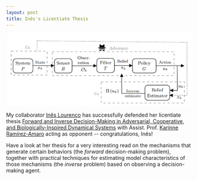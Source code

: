 ```yaml
---
layout: post
title: Inês's Licentiate Thesis
---
```


<p align="center">
    <img width="500" src="/img/ines_lic.png">
</p>

My collaborator [Inês Lourenço](https://www.kth.se/profile/ineslo) has successfully
defended her licentiate thesis [Forward and Inverse Decision-Making in Adversarial,
Cooperative, and Biologically-Inspired Dynamical
Systems](http://kth.diva-portal.org/smash/get/diva2:1555961/FULLTEXT01.pdf) with Assist.
Prof. [Karinne Ramírez-Amaro](https://scholar.google.de/citations?user=m24umY4AAAAJ&hl=en)
acting as opponent -- congratulations, Inês!  

Have a look at her thesis for a very interesting read on the mechanisms that generate
certain behaviors (the *forward* decision-making problem), together with practical
techniques for estimating model characteristics of those mechanisms (the *inverse*
problem) based on observing a decision-making agent. 

